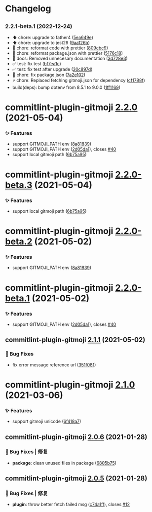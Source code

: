 # Changelog

## <small>2.2.1-beta.1 (2022-12-24)</small>

* :arrow_up: chore: upgrade to father4 ([5ea649e](https://github.com/arvinxx/commitlint-config-gitmoji/commit/5ea649e))
* :arrow_up: chore: upgrade to jest29 ([9aa126b](https://github.com/arvinxx/commitlint-config-gitmoji/commit/9aa126b))
* :art: chore: reformat code with prettier ([809cbc9](https://github.com/arvinxx/commitlint-config-gitmoji/commit/809cbc9))
* :art: chore: reformat package.json with prettier ([5176c18](https://github.com/arvinxx/commitlint-config-gitmoji/commit/5176c18))
* :memo: docs: Removed unnecesary documentation ([3d728e3](https://github.com/arvinxx/commitlint-config-gitmoji/commit/3d728e3))
* :white_check_mark: test: fix test ([bf7ea1c](https://github.com/arvinxx/commitlint-config-gitmoji/commit/bf7ea1c))
* :white_check_mark: test: fix test after upgrade ([30c897d](https://github.com/arvinxx/commitlint-config-gitmoji/commit/30c897d))
* :wrench: chore: fix package.json ([7a2e102](https://github.com/arvinxx/commitlint-config-gitmoji/commit/7a2e102))
* :zap: chore: Replaced fetching gitmoji.json for dependency ([cf1788f](https://github.com/arvinxx/commitlint-config-gitmoji/commit/cf1788f))
* build(deps): bump dotenv from 8.5.1 to 9.0.0 ([1ff1169](https://github.com/arvinxx/commitlint-config-gitmoji/commit/1ff1169))

# commitlint-plugin-gitmoji [2.2.0](https://github.com/arvinxx/commitlint-config-gitmoji/compare/commitlint-plugin-gitmoji@2.1.1...commitlint-plugin-gitmoji@2.2.0) (2021-05-04)


### ✨ Features

* support GITMOJI_PATH env ([8a81839](https://github.com/arvinxx/commitlint-config-gitmoji/commit/8a81839))
* support GITMOJI_PATH env ([2d05da1](https://github.com/arvinxx/commitlint-config-gitmoji/commit/2d05da1)), closes [#40](https://github.com/arvinxx/commitlint-config-gitmoji/issues/40)
* support local gitmoji path ([6b75a95](https://github.com/arvinxx/commitlint-config-gitmoji/commit/6b75a95))

# commitlint-plugin-gitmoji [2.2.0-beta.3](https://github.com/arvinxx/commitlint-config-gitmoji/compare/commitlint-plugin-gitmoji@2.2.0-beta.2...commitlint-plugin-gitmoji@2.2.0-beta.3) (2021-05-04)


### ✨ Features

* support local gitmoji path ([6b75a95](https://github.com/arvinxx/commitlint-config-gitmoji/commit/6b75a95))

# commitlint-plugin-gitmoji [2.2.0-beta.2](https://github.com/arvinxx/commitlint-config-gitmoji/compare/commitlint-plugin-gitmoji@2.2.0-beta.1...commitlint-plugin-gitmoji@2.2.0-beta.2) (2021-05-02)


### ✨ Features

* support GITMOJI_PATH env ([8a81839](https://github.com/arvinxx/commitlint-config-gitmoji/commit/8a81839))

# commitlint-plugin-gitmoji [2.2.0-beta.1](https://github.com/arvinxx/commitlint-config-gitmoji/compare/commitlint-plugin-gitmoji@2.1.0...commitlint-plugin-gitmoji@2.2.0-beta.1) (2021-05-02)

### ✨ Features

- support GITMOJI_PATH env ([2d05da1](https://github.com/arvinxx/commitlint-config-gitmoji/commit/2d05da1)), closes [#40](https://github.com/arvinxx/commitlint-config-gitmoji/issues/40)

## commitlint-plugin-gitmoji [2.1.1](https://github.com/arvinxx/commitlint-config-gitmoji/compare/commitlint-plugin-gitmoji@2.1.0...commitlint-plugin-gitmoji@2.1.1) (2021-05-02)

### 🐛 Bug Fixes

- fix error message reference url ([351f081](https://github.com/arvinxx/commitlint-config-gitmoji/commit/351f081))

# commitlint-plugin-gitmoji [2.1.0](https://github.com/arvinxx/commitlint-config-gitmoji/compare/commitlint-plugin-gitmoji@2.0.6...commitlint-plugin-gitmoji@2.1.0) (2021-03-06)

### ✨ Features

- support gitmoji unicode ([6f418a7](https://github.com/arvinxx/commitlint-config-gitmoji/commit/6f418a7))

## commitlint-plugin-gitmoji [2.0.6](https://github.com/arvinxx/commitlint-config-gitmoji/compare/commitlint-plugin-gitmoji@2.0.5...commitlint-plugin-gitmoji@2.0.6) (2021-01-28)

### 🐛 Bug Fixes | 修复

- **package**: clean unused files in package ([6805b75](https://github.com/arvinxx/commitlint-config-gitmoji/commit/6805b75))

## commitlint-plugin-gitmoji [2.0.5](https://github.com/arvinxx/commitlint-config-gitmoji/compare/commitlint-plugin-gitmoji@2.0.4...commitlint-plugin-gitmoji@2.0.5) (2021-01-28)

### 🐛 Bug Fixes | 修复

- **plugin**: throw better fetch failed msg ([c74a1ff](https://github.com/arvinxx/commitlint-config-gitmoji/commit/c74a1ff)), closes [#12](https://github.com/arvinxx/commitlint-config-gitmoji/issues/12)
